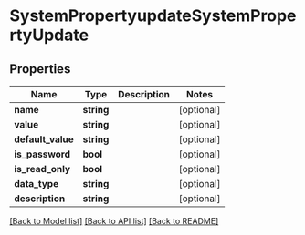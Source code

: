 # SystemPropertyupdateSystemPropertyUpdate

## Properties
Name | Type | Description | Notes
------------ | ------------- | ------------- | -------------
**name** | **string** |  | [optional] 
**value** | **string** |  | [optional] 
**default_value** | **string** |  | [optional] 
**is_password** | **bool** |  | [optional] 
**is_read_only** | **bool** |  | [optional] 
**data_type** | **string** |  | [optional] 
**description** | **string** |  | [optional] 

[[Back to Model list]](../README.md#documentation-for-models) [[Back to API list]](../README.md#documentation-for-api-endpoints) [[Back to README]](../README.md)


